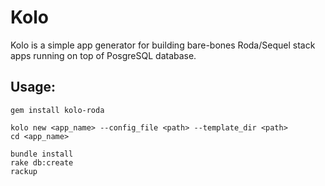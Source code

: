 # Kolo
Kolo is a simple app generator for building bare-bones Roda/Sequel stack apps running on top of PosgreSQL database.

## Usage:
```
gem install kolo-roda

kolo new <app_name> --config_file <path> --template_dir <path>
cd <app_name>

bundle install
rake db:create
rackup
```
